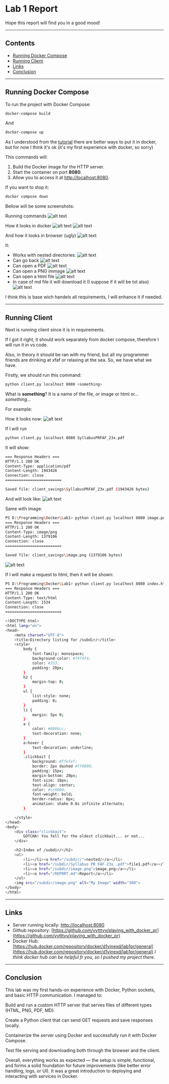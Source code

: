 # Lab 1 Report

Hope this report will find you in a good mood!

---

## Contents
- [Running Docker Compose](#running-docker-compose)
- [Running Client](#running-client)
- [Links](#links)
- [Conclusion](#conclusion)

---

## Running Docker Compose

To run the project with Docker Compose:

```bash
docker-compose build     
```

And

```bash
docker-compose up
```

As I understood from the [tutorial](https://docs.docker.com/get-started/introduction/develop-with-containers/) there are better ways to put it in docker, but for now I think it's ok (it's my first experience with docker, so sorry)

This commands will:

1. Build the Docker image for the HTTP server.
2. Start the container on port **8080**.
3. Allow you to access it at [http://localhost:8080](http://localhost:8080).

If you want to stop it:

```bash
docker compose down
```

Bellow will be some screenshots:

Running commands
![alt text](img/image.png)

How it looks in docker
![alt text](img/image-1.png)
![alt text](img/image-2.png)

And how it looks in browser (ugly)
![alt text](img/image-3.png)

It:
- Works with nested directories:
![alt text](img/image-4.png)
- Can go back
![alt text](img/image-5.png)
- Can open a PDF
![alt text](img/image-6.png)
- Can open a PNG immage
![alt text](img/image-7.png)
- Can open a html file
![alt text](img/image-8.png)
- In case of md file it will download it (I suppose if it will be txt also)
![alt text](img/image-9.png)

I think this is base wich handels all requirements, I will enhance it if needed.

---

## Running Client

Next is running client since it is in requirements. 

If I got it right, it should work separately from docker compose, therefore I will run it in vs code.

Also, in theory it should be ran with my friend, but all my programmer friends are drinking at xfaf or relaxing at the sea. So, we have what we have.

Firstly, we should run this command:

```bash
python client.py localhost 8080 <something>   
```

What is **something**? It is a name of the file, or image or html or... *something*...

For example:

How it looks now:
![alt text](img/image10.png)

If I will run
```bash
python client.py localhost 8080 SyllabusPRFAF_23x.pdf  
```
It will show:
```bash
=== Response Headers ===
HTTP/1.1 200 OK
Content-Type: application/pdf
Content-Length: 1943426
Connection: close
=========================

Saved file: client_savings\SyllabusPRFAF_23x.pdf (1943426 bytes)
```

And will look like:
![alt text](img/image11.png)

Same with image:
```bash
PS D:\Programming\Docker\Lab1> python client.py localhost 8080 image.png
=== Response Headers ===
HTTP/1.1 200 OK
Content-Type: image/png
Content-Length: 1379106
Connection: close
=========================

Saved file: client_savings\image.png (1379106 bytes)
```
![alt text](img/image12.png)

If I will make a request to html, then it will be shown:
```bash
PS D:\Programming\Docker\Lab1> python client.py localhost 8080 index.html
=== Response Headers ===
HTTP/1.1 200 OK
Content-Type: text/html
Content-Length: 1534
Connection: close
=========================

<!DOCTYPE html>
<html lang="en">
<head>
    <meta charset="UTF-8">
    <title>Directory listing for /subdir/</title>
    <style>
        body {
            font-family: monospace;
            background-color: #f4f4f4;
            color: #333;
            padding: 20px;
        }
        h2 {
            margin-top: 0;
        }
        ul {
            list-style: none;
            padding: 0;
        }
        li {
            margin: 5px 0;
        }
        a {
            color: #0066cc;
            text-decoration: none;
        }
        a:hover {
            text-decoration: underline;
        }
        .clickbait {
            background: #ffefef;
            border: 2px dashed #ff0000;
            padding: 15px;
            margin-bottom: 20px;
            font-size: 18px;
            text-align: center;
            color: #cc0000;
            font-weight: bold;
            border-radius: 8px;
            animation: shake 0.6s infinite alternate;
        }

    </style>
</head>
<body>
    <div class="clickbait">
        GOTCHA! You fell for the oldest clickbait... or not...
    </div>

    <h2>Index of /subdir/</h2>
    <ul>
        <li></li><a href="/subdir/">nested/</a></li>
        <li><a href="/subdir/Syllabus PR FAF-23x .pdf">file1.pdf</a></li>
        <li><a href="/subdir/image.png">image.png</a></li>
        <li><a href="/REPORT.md">Report</a></li>
    </ul>
    <img src="/subdir/image.png" alt="My Image" width="300">
</body>
</html>

```
---

## Links

* Server running locally: [http://localhost:8080](http://localhost:8080)
* Github repository: [https://github.com/vvtttvv/playing_with_docker_pr](https://github.com/vvtttvv/playing_with_docker_pr)
* Docker Hub: [https://hub.docker.com/repository/docker/d1vinexd/lab1pr/general](https://hub.docker.com/repository/docker/d1vinexd/lab1pr/general)
*I think docker hub can be helpful fr you, so I pushed my project there.*

---

## Conclusion
This lab was my first hands-on experience with Docker, Python sockets, and basic HTTP communication.
I managed to:

Build and run a custom HTTP server that serves files of different types (HTML, PNG, PDF, MD).

Create a Python client that can send GET requests and save responses locally.

Containerize the server using Docker and successfully run it with Docker Compose.

Test file serving and downloading both through the browser and the client.

Overall, everything works as expected — the setup is simple, functional, and forms a solid foundation for future improvements (like better error handling, logs, or UI).
It was a great introduction to deploying and interacting with services in Docker.